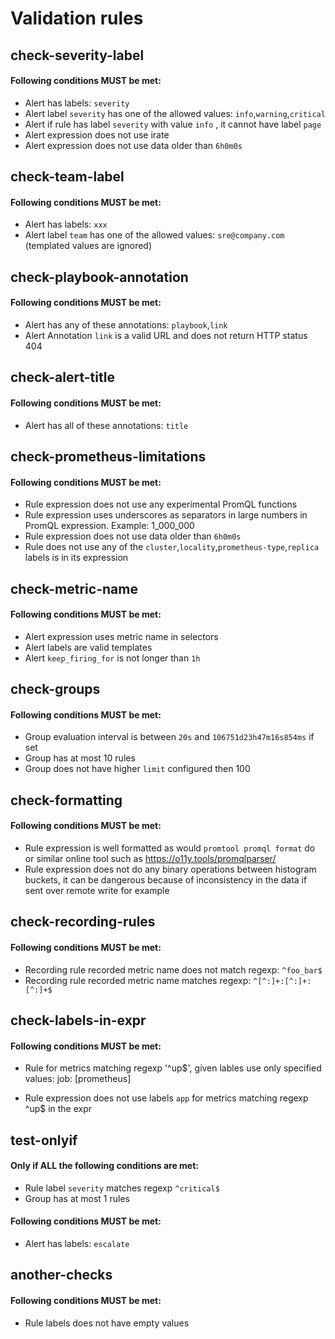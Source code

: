 
# Validation rules

## check-severity-label
#### Following conditions MUST be met:
  - Alert has labels: `severity`
  - Alert label `severity` has one of the allowed values: `info`,`warning`,`critical`
  - Alert if rule has label `severity` with value `info` , it cannot have label `page`
  - Alert expression does not use irate
  - Alert expression does not use data older than `6h0m0s`

## check-team-label
#### Following conditions MUST be met:
  - Alert has labels: `xxx`
  - Alert label `team` has one of the allowed values: `sre@company.com` (templated values are ignored)

## check-playbook-annotation
#### Following conditions MUST be met:
  - Alert has any of these annotations: `playbook`,`link`
  - Alert Annotation `link` is a valid URL and does not return HTTP status 404

## check-alert-title
#### Following conditions MUST be met:
  - Alert has all of these annotations: `title`

## check-prometheus-limitations
#### Following conditions MUST be met:
  - Rule expression does not use any experimental PromQL functions
  - Rule expression uses underscores as separators in large numbers in PromQL expression. Example: 1_000_000
  - Rule expression does not use data older than `6h0m0s`
  - Rule does not use any of the `cluster`,`locality`,`prometheus-type`,`replica` labels is in its expression

## check-metric-name
#### Following conditions MUST be met:
  - Alert expression uses metric name in selectors
  - Alert labels are valid templates
  - Alert `keep_firing_for` is not longer than `1h`

## check-groups
#### Following conditions MUST be met:
  - Group evaluation interval is between `20s` and `106751d23h47m16s854ms` if set
  - Group has at most 10 rules
  - Group does not have higher `limit` configured then 100

## check-formatting
#### Following conditions MUST be met:
  - Rule expression is well formatted as would `promtool promql format` do or similar online tool such as https://o11y.tools/promqlparser/
  - Rule expression does not do any binary operations between histogram buckets, it can be dangerous because of inconsistency in the data if sent over remote write for example

## check-recording-rules
#### Following conditions MUST be met:
  - Recording rule recorded metric name does not match regexp: `^foo_bar$`
  - Recording rule recorded metric name matches regexp: `^[^:]+:[^:]+:[^:]+$`

## check-labels-in-expr
#### Following conditions MUST be met:
  - Rule for metrics matching regexp '^up$', given lables use only specified values: job: [prometheus]

  - Rule expression does not use labels `app` for metrics matching regexp ^up$ in the expr

## test-onlyif
#### Only if ALL the following conditions are met:
  - Rule label `severity` matches regexp `^critical$`
  - Group has at most 1 rules
#### Following conditions MUST be met:
  - Alert has labels: `escalate`

## another-checks
#### Following conditions MUST be met:
  - Rule labels does not have empty values

